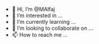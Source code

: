 - 👋 Hi, I’m @MAlfaj
- 👀 I’m interested in ...
- 🌱 I’m currently learning ...
- 💞️ I’m looking to collaborate on ...
- 📫 How to reach me ...

<!---
MAlfaj/MAlfaj is a ✨ special ✨ repository because its `README.md` (this file) appears on your GitHub profile.
You can click the Preview link to take a look at your changes.
--->

